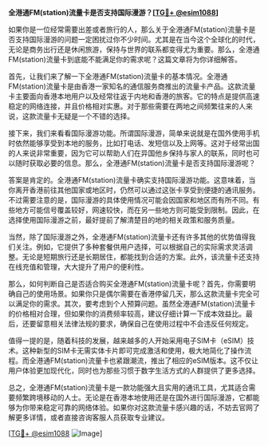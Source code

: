 **全港通FM(station)流量卡是否支持国际漫游？[[TG💪+ @esim1088](https://t.me/s/esim1088)]**

如果你是一位经常需要出差或者旅行的人，那么关于全港通FM(station)流量卡是否支持国际漫游的问题一定困扰过你不少时间。尤其是在当今这个全球化的时代，无论是商务出行还是休闲旅游，保持与世界的联系都变得尤为重要。那么，全港通FM(station)流量卡到底能不能满足你的需求呢？这篇文章将为你详细解答。

首先，让我们来了解一下全港通FM(station)流量卡的基本情况。全港通FM(station)流量卡是由香港一家知名的通信服务商推出的流量卡产品。这款流量卡主要面向香港本地用户以及经常往返于内地和香港的旅客。它的特点是提供高速稳定的网络连接，并且价格相对实惠。对于那些需要在两地之间频繁往来的人来说，这款流量卡无疑是一个不错的选择。

接下来，我们来看看国际漫游功能。所谓国际漫游，简单来说就是在国外使用手机时依然能够享受到本地的服务，比如打电话、发短信以及上网等。这对于经常出国的人来说非常重要，因为它可以帮助人们在异国他乡保持与家人的联系，同时也可以随时获取必要的信息。那么，全港通FM(station)流量卡是否支持国际漫游呢？

答案是肯定的。全港通FM(station)流量卡确实支持国际漫游功能。这意味着，当你离开香港前往其他国家或地区时，仍然可以通过这张卡享受到便捷的通讯服务。不过需要注意的是，国际漫游的具体使用情况可能会因国家和地区而有所不同。有些地方可能信号覆盖较好，网速较快，而在另一些地方则可能受到限制。因此，在选择使用国际漫游之前，最好提前了解清楚目的地的相关政策和服务质量。

当然，除了国际漫游之外，全港通FM(station)流量卡还有许多其他的优势值得我们关注。例如，它提供了多种套餐供用户选择，可以根据自己的实际需求灵活调整。无论是短期旅行还是长期居住，都能找到合适的方案。此外，该流量卡还支持在线充值和管理，大大提升了用户的便利性。

那么，如何判断自己是否适合购买全港通FM(station)流量卡呢？首先，你需要明确自己的使用场景。如果你只是偶尔需要在香港停留几天，那么这款流量卡完全可以满足你的需求。其次，要考虑到个人预算问题。虽然全港通FM(station)流量卡的价格相对合理，但如果你的消费频率较高，建议仔细计算一下成本效益比。最后，还要留意相关法律法规的要求，确保自己在使用过程中不会违反任何规定。

值得一提的是，随着科技的发展，越来越多的人开始采用电子SIM卡（eSIM）技术。这种新型的SIM卡无需实体卡片即可完成激活和使用，极大地简化了操作流程。而全港通FM(station)流量卡也紧跟潮流，推出了相应的eSIM版本。这不仅让用户体验更加现代化，同时也为那些习惯于数字生活方式的人群提供了更多选择。

总之，全港通FM(station)流量卡是一款功能强大且实用的通讯工具，尤其适合需要频繁跨境移动的人士。无论是在香港本地使用还是在国外进行国际漫游，它都能够为你带来稳定可靠的网络体验。如果你对这款流量卡感兴趣的话，不妨去官网了解更多详情，或者直接咨询客服人员获取专业建议。

[[TG💪+ @esim1088](https://t.me/s/esim1088) ![Image](https://i.postimg.cc/4NQfJmqS/Snipaste-2025-05-13-00-14-12.png)]